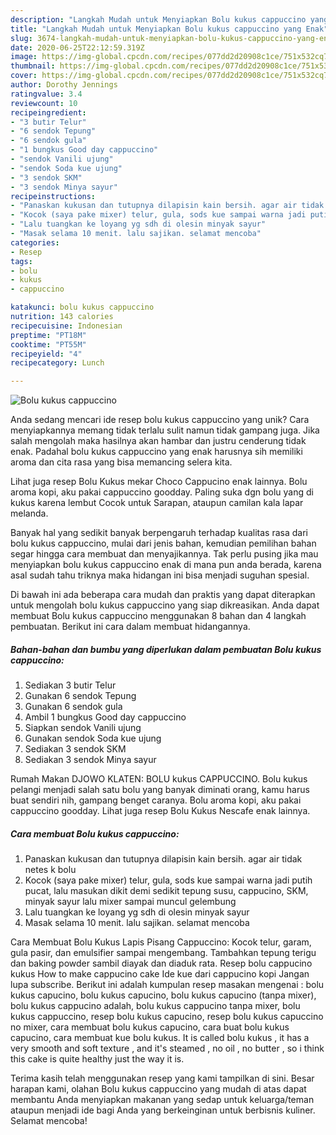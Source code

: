 ```yaml
---
description: "Langkah Mudah untuk Menyiapkan Bolu kukus cappuccino yang Enak"
title: "Langkah Mudah untuk Menyiapkan Bolu kukus cappuccino yang Enak"
slug: 3674-langkah-mudah-untuk-menyiapkan-bolu-kukus-cappuccino-yang-enak
date: 2020-06-25T22:12:59.319Z
image: https://img-global.cpcdn.com/recipes/077dd2d20908c1ce/751x532cq70/bolu-kukus-cappuccino-foto-resep-utama.jpg
thumbnail: https://img-global.cpcdn.com/recipes/077dd2d20908c1ce/751x532cq70/bolu-kukus-cappuccino-foto-resep-utama.jpg
cover: https://img-global.cpcdn.com/recipes/077dd2d20908c1ce/751x532cq70/bolu-kukus-cappuccino-foto-resep-utama.jpg
author: Dorothy Jennings
ratingvalue: 3.4
reviewcount: 10
recipeingredient:
- "3 butir Telur"
- "6 sendok Tepung"
- "6 sendok gula"
- "1 bungkus Good day cappuccino"
- "sendok Vanili ujung"
- "sendok Soda kue ujung"
- "3 sendok SKM"
- "3 sendok Minya sayur"
recipeinstructions:
- "Panaskan kukusan dan tutupnya dilapisin kain bersih. agar air tidak netes k bolu"
- "Kocok (saya pake mixer) telur, gula, sods kue sampai warna jadi putih pucat, lalu masukan dikit demi sedikit tepung susu, cappucino, SKM, minyak sayur lalu mixer sampai muncul gelembung"
- "Lalu tuangkan ke loyang yg sdh di olesin minyak sayur"
- "Masak selama 10 menit. lalu sajikan. selamat mencoba"
categories:
- Resep
tags:
- bolu
- kukus
- cappuccino

katakunci: bolu kukus cappuccino 
nutrition: 143 calories
recipecuisine: Indonesian
preptime: "PT18M"
cooktime: "PT55M"
recipeyield: "4"
recipecategory: Lunch

---
```



![Bolu kukus cappuccino](https://img-global.cpcdn.com/recipes/077dd2d20908c1ce/751x532cq70/bolu-kukus-cappuccino-foto-resep-utama.jpg)

Anda sedang mencari ide resep bolu kukus cappuccino yang unik? Cara menyiapkannya memang tidak terlalu sulit namun tidak gampang juga. Jika salah mengolah maka hasilnya akan hambar dan justru cenderung tidak enak. Padahal bolu kukus cappuccino yang enak harusnya sih memiliki aroma dan cita rasa yang bisa memancing selera kita.

Lihat juga resep Bolu Kukus mekar Choco Cappucino enak lainnya. Bolu aroma kopi, aku pakai cappuccino goodday. Paling suka dgn bolu yang di kukus karena lembut Cocok untuk Sarapan, ataupun camilan kala lapar melanda.

Banyak hal yang sedikit banyak berpengaruh terhadap kualitas rasa dari bolu kukus cappuccino, mulai dari jenis bahan, kemudian pemilihan bahan segar hingga cara membuat dan menyajikannya. Tak perlu pusing jika mau menyiapkan bolu kukus cappuccino enak di mana pun anda berada, karena asal sudah tahu triknya maka hidangan ini bisa menjadi suguhan spesial.


Di bawah ini ada beberapa cara mudah dan praktis yang dapat diterapkan untuk mengolah bolu kukus cappuccino yang siap dikreasikan. Anda dapat membuat Bolu kukus cappuccino menggunakan 8 bahan dan 4 langkah pembuatan. Berikut ini cara dalam membuat hidangannya.

<!--inarticleads1-->

##### Bahan-bahan dan bumbu yang diperlukan dalam pembuatan Bolu kukus cappuccino:

1. Sediakan 3 butir Telur
1. Gunakan 6 sendok Tepung
1. Gunakan 6 sendok gula
1. Ambil 1 bungkus Good day cappuccino
1. Siapkan sendok Vanili ujung
1. Gunakan sendok Soda kue ujung
1. Sediakan 3 sendok SKM
1. Sediakan 3 sendok Minya sayur


Rumah Makan DJOWO KLATEN: BOLU kukus CAPPUCCINO. Bolu kukus pelangi menjadi salah satu bolu yang banyak diminati orang, kamu harus buat sendiri nih, gampang benget caranya. Bolu aroma kopi, aku pakai cappuccino goodday. Lihat juga resep Bolu Kukus Nescafe enak lainnya. 

<!--inarticleads2-->

##### Cara membuat Bolu kukus cappuccino:

1. Panaskan kukusan dan tutupnya dilapisin kain bersih. agar air tidak netes k bolu
1. Kocok (saya pake mixer) telur, gula, sods kue sampai warna jadi putih pucat, lalu masukan dikit demi sedikit tepung susu, cappucino, SKM, minyak sayur lalu mixer sampai muncul gelembung
1. Lalu tuangkan ke loyang yg sdh di olesin minyak sayur
1. Masak selama 10 menit. lalu sajikan. selamat mencoba


Cara Membuat Bolu Kukus Lapis Pisang Cappuccino: Kocok telur, garam, gula pasir, dan emulsifier sampai mengembang. Tambahkan tepung terigu dan baking powder sambil diayak dan diaduk rata. Resep bolu cappucino kukus How to make cappucino cake Ide kue dari cappucino kopi Jangan lupa subscribe. Berikut ini adalah kumpulan resep masakan mengenai : bolu kukus capucino, bolu kukus capucino, bolu kukus capucino (tanpa mixer), bolu kukus cappucino adalah, bolu kukus cappucino tanpa mixer, bolu kukus cappuccino, resep bolu kukus capucino, resep bolu kukus capuccino no mixer, cara membuat bolu kukus capucino, cara buat bolu kukus capucino, cara membuat kue bolu kukus. It is called bolu kukus , it has a very smooth and soft texture , and it&#39;s steamed , no oil , no butter , so i think this cake is quite healthy just the way it is. 

Terima kasih telah menggunakan resep yang kami tampilkan di sini. Besar harapan kami, olahan Bolu kukus cappuccino yang mudah di atas dapat membantu Anda menyiapkan makanan yang sedap untuk keluarga/teman ataupun menjadi ide bagi Anda yang berkeinginan untuk berbisnis kuliner. Selamat mencoba!
